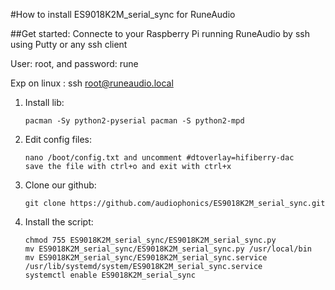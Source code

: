 
#How to install ES9018K2M_serial_sync for RuneAudio

##Get started:
Connecte to your Raspberry Pi running RuneAudio by ssh using Putty or any ssh client

User: root, and password: rune

Exp on linux : ssh root@runeaudio.local

1. Install lib:
	```
	pacman -Sy python2-pyserial pacman -S python2-mpd
	```

2. Edit config files:
	```
	nano /boot/config.txt and uncomment #dtoverlay=hifiberry-dac
	save the file with ctrl+o and exit with ctrl+x
	```

3. Clone our github:
	```
	git clone https://github.com/audiophonics/ES9018K2M_serial_sync.git
	```

4. Install the script:
	```
	chmod 755 ES9018K2M_serial_sync/ES9018K2M_serial_sync.py
	mv ES9018K2M_serial_sync/ES9018K2M_serial_sync.py /usr/local/bin
	mv ES9018K2M_serial_sync/ES9018K2M_serial_sync.service /usr/lib/systemd/system/ES9018K2M_serial_sync.service
	systemctl enable ES9018K2M_serial_sync
	```

